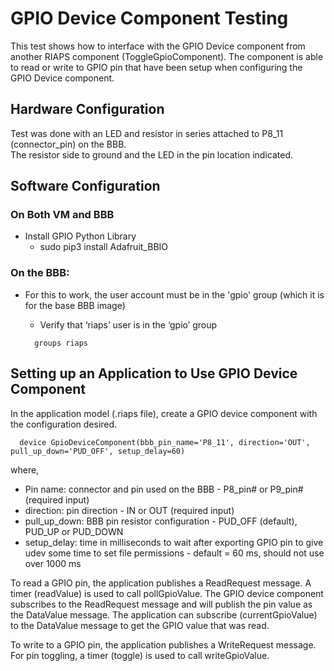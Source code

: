 # GPIO Device Component Testing

This test shows how to interface with the GPIO Device component from another RIAPS component (ToggleGpioComponent).  The component is able to read or write to GPIO pin that have been setup when configuring the GPIO Device component.

## Hardware Configuration

Test was done with an LED and resistor in series attached to P8_11 (connector_pin) on the BBB.  
The resistor side to ground and the LED in the pin location indicated.

## Software Configuration

### On Both VM and BBB

* Install GPIO Python Library
	- sudo pip3 install Adafruit_BBIO
 
### On the BBB:

* For this to work, the user account must be in the 'gpio' group (which it is for the base BBB image)
    * Verify that ‘riaps’ user is in the ‘gpio’ group
    
    ```
      groups riaps
    ```

## Setting up an Application to Use GPIO Device Component

In the application model (.riaps file), create a GPIO device component with the configuration desired.  

```
  device GpioDeviceComponent(bbb_pin_name='P8_11', direction='OUT', pull_up_down='PUD_OFF', setup_delay=60) 
```

where,
- Pin name: connector and pin used on the BBB - P8_pin# or P9_pin# (required input)
- direction: pin direction - IN or OUT (required input)
- pull_up_down: BBB pin resistor configuration - PUD_OFF (default), PUD_UP or PUD_DOWN
- setup_delay: time in milliseconds to wait after exporting GPIO pin to give udev some time to set file permissions - default = 60 ms, should not use over 1000 ms
  
To read a GPIO pin, the application publishes a ReadRequest message.  A timer (readValue) is used to call pollGpioValue.  The GPIO device component subscribes to the ReadRequest message and will publish the pin value as the DataValue message.  The application can subscribe (currentGpioValue) to the DataValue message to get the GPIO value that was read.

To write to a GPIO pin, the application publishes a WriteRequest message.  For pin toggling, a timer (toggle) is used to call writeGpioValue.

